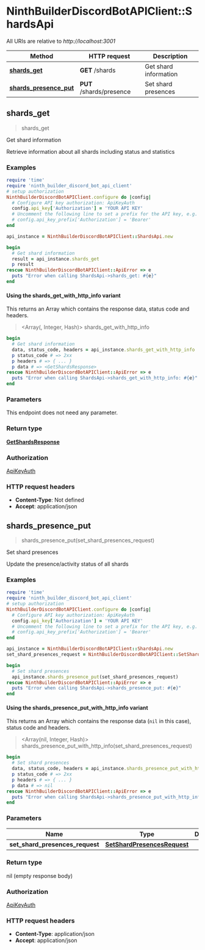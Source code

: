 # NinthBuilderDiscordBotAPIClient::ShardsApi

All URIs are relative to *http://localhost:3001*

| Method | HTTP request | Description |
| ------ | ------------ | ----------- |
| [**shards_get**](ShardsApi.md#shards_get) | **GET** /shards | Get shard information |
| [**shards_presence_put**](ShardsApi.md#shards_presence_put) | **PUT** /shards/presence | Set shard presences |


## shards_get

> <GetShardsResponse> shards_get

Get shard information

Retrieve information about all shards including status and statistics

### Examples

```ruby
require 'time'
require 'ninth_builder_discord_bot_api_client'
# setup authorization
NinthBuilderDiscordBotAPIClient.configure do |config|
  # Configure API key authorization: ApiKeyAuth
  config.api_key['Authorization'] = 'YOUR API KEY'
  # Uncomment the following line to set a prefix for the API key, e.g. 'Bearer' (defaults to nil)
  # config.api_key_prefix['Authorization'] = 'Bearer'
end

api_instance = NinthBuilderDiscordBotAPIClient::ShardsApi.new

begin
  # Get shard information
  result = api_instance.shards_get
  p result
rescue NinthBuilderDiscordBotAPIClient::ApiError => e
  puts "Error when calling ShardsApi->shards_get: #{e}"
end
```

#### Using the shards_get_with_http_info variant

This returns an Array which contains the response data, status code and headers.

> <Array(<GetShardsResponse>, Integer, Hash)> shards_get_with_http_info

```ruby
begin
  # Get shard information
  data, status_code, headers = api_instance.shards_get_with_http_info
  p status_code # => 2xx
  p headers # => { ... }
  p data # => <GetShardsResponse>
rescue NinthBuilderDiscordBotAPIClient::ApiError => e
  puts "Error when calling ShardsApi->shards_get_with_http_info: #{e}"
end
```

### Parameters

This endpoint does not need any parameter.

### Return type

[**GetShardsResponse**](GetShardsResponse.md)

### Authorization

[ApiKeyAuth](../README.md#ApiKeyAuth)

### HTTP request headers

- **Content-Type**: Not defined
- **Accept**: application/json


## shards_presence_put

> shards_presence_put(set_shard_presences_request)

Set shard presences

Update the presence/activity status of all shards

### Examples

```ruby
require 'time'
require 'ninth_builder_discord_bot_api_client'
# setup authorization
NinthBuilderDiscordBotAPIClient.configure do |config|
  # Configure API key authorization: ApiKeyAuth
  config.api_key['Authorization'] = 'YOUR API KEY'
  # Uncomment the following line to set a prefix for the API key, e.g. 'Bearer' (defaults to nil)
  # config.api_key_prefix['Authorization'] = 'Bearer'
end

api_instance = NinthBuilderDiscordBotAPIClient::ShardsApi.new
set_shard_presences_request = NinthBuilderDiscordBotAPIClient::SetShardPresencesRequest.new({type: 'Playing', name: 'with Discord.js'}) # SetShardPresencesRequest | 

begin
  # Set shard presences
  api_instance.shards_presence_put(set_shard_presences_request)
rescue NinthBuilderDiscordBotAPIClient::ApiError => e
  puts "Error when calling ShardsApi->shards_presence_put: #{e}"
end
```

#### Using the shards_presence_put_with_http_info variant

This returns an Array which contains the response data (`nil` in this case), status code and headers.

> <Array(nil, Integer, Hash)> shards_presence_put_with_http_info(set_shard_presences_request)

```ruby
begin
  # Set shard presences
  data, status_code, headers = api_instance.shards_presence_put_with_http_info(set_shard_presences_request)
  p status_code # => 2xx
  p headers # => { ... }
  p data # => nil
rescue NinthBuilderDiscordBotAPIClient::ApiError => e
  puts "Error when calling ShardsApi->shards_presence_put_with_http_info: #{e}"
end
```

### Parameters

| Name | Type | Description | Notes |
| ---- | ---- | ----------- | ----- |
| **set_shard_presences_request** | [**SetShardPresencesRequest**](SetShardPresencesRequest.md) |  |  |

### Return type

nil (empty response body)

### Authorization

[ApiKeyAuth](../README.md#ApiKeyAuth)

### HTTP request headers

- **Content-Type**: application/json
- **Accept**: application/json

